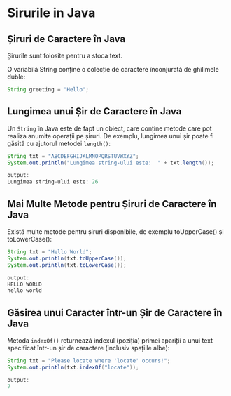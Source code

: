 # Sirurile in Java

## Șiruri de Caractere în Java

Șirurile sunt folosite pentru a stoca text.

O variabilă String conține o colecție de caractere înconjurată de ghilimele duble:

```java
String greeting = "Hello";
```

## Lungimea unui Șir de Caractere în Java

Un `String` în Java este de fapt un obiect, care conține metode care pot realiza anumite operații pe șiruri. De exemplu, lungimea unui șir poate fi găsită cu ajutorul metodei `length()`:

```java
String txt = "ABCDEFGHIJKLMNOPQRSTUVWXYZ";
System.out.println("Lungimea string-ului este:  " + txt.length());

output:
Lungimea string-ului este: 26
```

## Mai Multe Metode pentru Șiruri de Caractere în Java

Există multe metode pentru șiruri disponibile, de exemplu toUpperCase() și toLowerCase():

```java
String txt = "Hello World";
System.out.println(txt.toUpperCase());  
System.out.println(txt.toLowerCase());   

output:
HELLO WORLD
hello world
```

## Găsirea unui Caracter într-un Șir de Caractere în Java

Metoda `indexOf()` returnează indexul (poziția) primei apariții a unui text specificat într-un șir de caractere (inclusiv spațiile albe):

```java
String txt = "Please locate where 'locate' occurs!";
System.out.println(txt.indexOf("locate"));

output:
7
```





